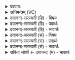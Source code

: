 <details><summary>पदपाठः</summary>

अ॒ꣳशुः। च॒। मे॒। र॒श्मिः। च॒। मे॒। अदा॑भ्यः। च॒। मे॒। अधि॑पति॒रित्यधि॑ऽपतिः। च॒। मे॒। उ॒पा॒अ॒ꣳशुरित्यु॑पऽ अ॒ꣳशुः। च॒। मे॒। अ॒न्त॒र्या॒म इत्य॑न्तःऽया॒मः। च॒। मे॒। ऐ॒न्द्र॒वा॒य॒वः। च॒। मे॒। मै॒त्रा॒व॒रु॒णः। च॒। मे॒। आ॒श्वि॒नः। च॒। मे॒। प्र॒ति॒प्र॒स्थान॒ इति॑ प्रतिऽप्र॒स्थानः॑। च॒। मे॒। शु॒क्रः। च॒। मे॒। म॒न्थी। च॒। मे॒। य॒ज्ञेन॑। क॒ल्प॒न्ता॒म्। १९।
</details>

<details><summary>अधिमन्त्रम् (VC)</summary>

- पदार्थविदात्मा देवता
- देवा ऋषयः
- निचृदत्यष्टिः
- गान्धारः
</details>

<details><summary>दयानन्द-सरस्वती (हि) - विषयः</summary>

फिर उसी विषय को अगले मन्त्र में कहा है ॥
</details>

<details><summary>दयानन्द-सरस्वती (हि) - पदार्थः</summary>

पदार्थान्वयभाषाः -  (मे) मेरा (अंशु) व्याप्तिवाला सूर्य (च) और उसका प्रताप (मे) मेरा (रश्मिः) भोजन करने का व्यवहार (च) और अनेक प्रकार का भोजन (मे) मेरा (अदाभ्यः) विनाश रहित (च) और रक्षा करनेवाला (मे) मेरा (अधिपतिः) स्वामी (च) और जिसमें स्थिर हो वह स्थान (मे) मेरा (उपांशुः) मन में जप का करना (च) और एकान्त का विचार (मे) मेरा (अन्तर्यामः) मध्य में जानेवाला पवन (च) और बल (मे) मेरा (ऐन्द्रवायवः) बिजुली और पवन के साथ सम्बन्ध करनेवाला काम (च) और जल (मे) मेरा (मैत्रावरुणः) प्राण और उदान के साथ चलनेहारा वायु (च) और व्यान पवन (मे) मेरा (आश्विनः) सूर्य चन्द्रमा के बीच में रहनेवाला तेज (च) और प्रभाव (मे) मेरा (प्रतिस्थापनः) चलने-चलने के प्रति वर्त्ताव रखनेवाला (च) भ्रमण (मे) मेरा (शुक्रः) शुद्धस्वरूप (च) और वीर्य करनेवाला तथा (मे) मेरा (मन्थी) विलोने के स्वभाववाला (च) और दूध वा काष्ठ आदि ये सब पदार्थ (यज्ञेन) अग्नि के उपयोग से (कल्पन्ताम्) समर्थ हों ॥१९ ॥
</details>

<details><summary>दयानन्द-सरस्वती (हि) - भावार्थः</summary>

भावार्थभाषाः -  जो मनुष्य सूर्यप्रकाशादिकों से भी उपकारों को लेवें तो विद्वान् होकर क्रिया की चतुराई को क्यों न पावें ॥१९ ॥
</details>

<details><summary>दयानन्द-सरस्वती (सं) - विषयः</summary>

पुनस्तमेव विषयमाह ॥
</details>

<details><summary>दयानन्द-सरस्वती (सं) - पदार्थः</summary>

पदार्थान्वयभाषाः -  मेंऽशुश्च मे रश्मिश्च मेऽदाभ्यश्च मेऽधिपतिश्च म उपांशुश्च मेऽन्तर्यामश्च म ऐन्द्रवायवश्च मे मैत्रावरुणश्च म आश्विनश्च मे प्रतिप्रस्थानश्च मे शुक्रश्च मे मन्थी च यज्ञेन कल्पन्ताम् ॥१९ ॥
</details>

<details><summary>दयानन्द-सरस्वती (सं) - भावार्थः</summary>

भावार्थभाषाः -  यदि मनुष्याः सूर्यप्रकाशदिभ्योऽप्युपकारं गृह्णीयुस्तर्हि विद्वांसो भूत्वा क्रियाकौशलं कुतो न प्राप्नुयुः ॥१९ ॥
</details>

<details><summary>सविता जोशी ← दयानन्दः (म) - भावार्थः</summary>

भावार्थभाषाः -  जी माणसे सूर्य प्रकाश इत्यादींचा उपयोग करून घेतात ती विद्वान बनतात अशी माणसे कर्म करण्यात चतुर का बरे होणार नाहीत? (अर्थात् ती निश्चितच चतुर बनतील) .
</details>